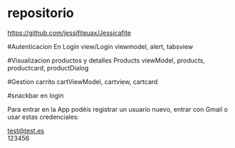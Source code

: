 # repositorio
https://github.com/jessifiteuax/Jessicafite

#Autenticacion
En Login view/Login viewmodel, alert, tabsview

#Visualizacion productos y detalles
Products viewModel, products, productcard, productDialog

#Gestion carrito
cartViewModel, cartview, cartcard

#snackbar 
en login



Para entrar en la App podéis registrar un usuario nuevo, entrar con Gmail o usar estas credenciales:

test@test.es	
123456
